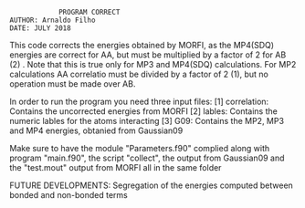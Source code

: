 				PROGRAM CORRECT 
	AUTHOR: Arnaldo Filho
	DATE: JULY 2018
 This code corrects the energies obtained by MORFI, as the MP4(SDQ) energies are correct for AA,
 but must be multiplied by a factor of 2 for AB (2) . Note that this is true only for MP3 and MP4(SDQ)
 calculations. For MP2 calculations AA correlatio must be divided by a factor of 2 (1), but no operation
 must be made over AB.

 In order to run the program you need three input files:
     [1] correlation: Contains the uncorrected energies from MORFI
     [2] lables: Contains the numeric lables for the atoms interacting
     [3] G09: Contains the MP2, MP3 and MP4 energies, obtanied from Gaussian09 

 Make sure to have the module "Parameters.f90" complied along with program "main.f90", the script
 "collect", the output from Gaussian09 and the "test.mout" output from MORFI all in the same folder

 FUTURE DEVELOPMENTS: Segregation of the energies computed between bonded and non-bonded terms
